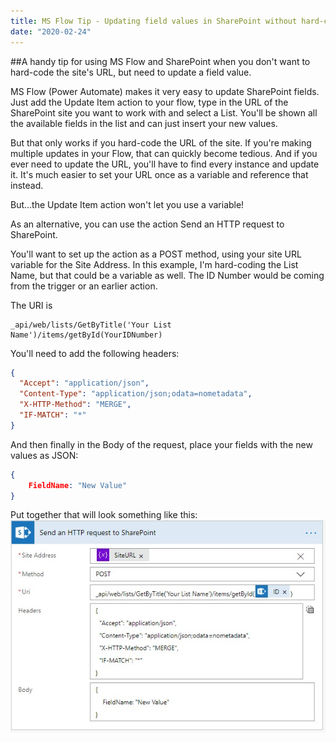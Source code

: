 ```yaml
---
title: MS Flow Tip - Updating field values in SharePoint without hard-coding the URL
date: "2020-02-24"
---
```


##A handy tip for using MS Flow and SharePoint when you don't want to hard-code the site's URL, but need to update a field value.

<!-- end -->

MS Flow (Power Automate) makes it very easy to update SharePoint fields. Just add the Update Item action to your flow, type in the URL of the SharePoint site you want to work with and select a List. You'll be shown all the available fields in the list and can just insert your new values.

But that only works if you hard-code the URL of the site. If you're making multiple updates in your Flow, that can quickly become tedious. And if you ever need to update the URL, you'll have to find every instance and update it. It's much easier to set your URL once as a variable and reference that instead.

But...the Update Item action won't let you use a variable!

As an alternative, you can use the action Send an HTTP request to SharePoint.

You'll want to set up the action as a POST method, using your site URL variable for the Site Address. In this example, I'm hard-coding the List Name, but that could be a variable as well. The ID Number would be coming from the trigger or an earlier action.

The URI is

```
_api/web/lists/GetByTitle('Your List Name')/items/getById(YourIDNumber)
```

You'll need to add the following headers:
```json
{
  "Accept": "application/json",
  "Content-Type": "application/json;odata=nometadata",
  "X-HTTP-Method": "MERGE",
  "IF-MATCH": "*"
}
```

And then finally in the Body of the request, place your fields with the new values as JSON: 
```json
{
    FieldName: "New Value"
}
```

Put together that will look something like this:
![Action](./SendHTTPPostAction.jpg)
